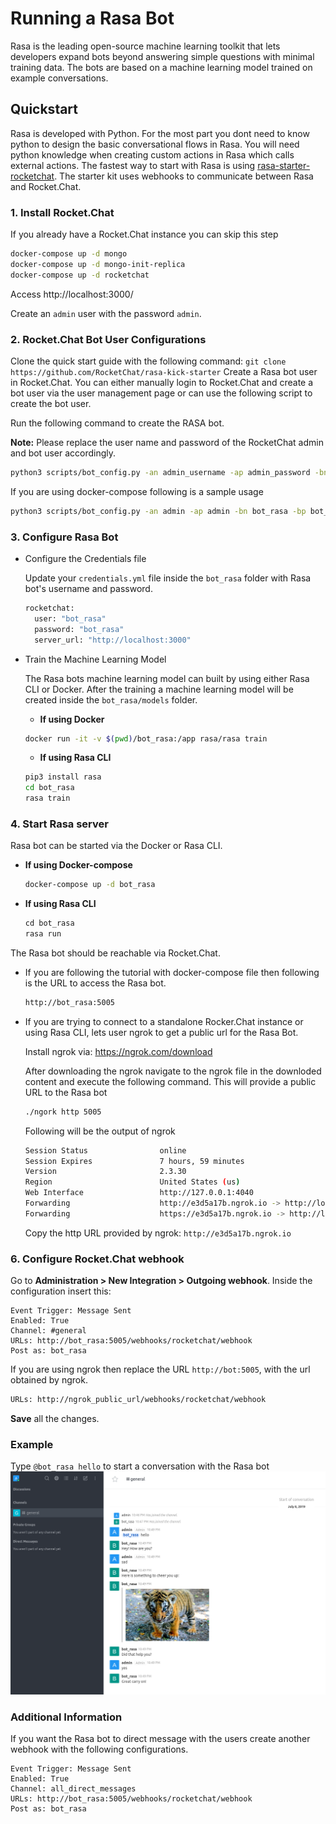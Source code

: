 # Running a Rasa Bot

Rasa is the leading open-source machine learning toolkit that lets developers expand bots beyond answering simple questions
with minimal training data. The bots are based on a machine learning model trained on example conversations.

## Quickstart

Rasa is developed with Python. For the most part you dont need to know python to design the basic conversational flows in Rasa.
You will need python knowledge when creating custom actions in Rasa which calls external actions. The fastest way to start with
Rasa is using [rasa-starter-rocketchat](https://github.com/RocketChat/rasa-kick-starter). The starter kit uses webhooks to
communicate between Rasa and Rocket.Chat.

### 1. Install Rocket.Chat

If you already have a Rocket.Chat instance you can skip this step

```sh
docker-compose up -d mongo
docker-compose up -d mongo-init-replica
docker-compose up -d rocketchat
```

Access http://localhost:3000/

Create an `admin` user with the password `admin`.

### 2. Rocket.Chat Bot User Configurations

Clone the quick start guide with the following command: `git clone https://github.com/RocketChat/rasa-kick-starter`
Create a Rasa bot user in Rocket.Chat. You can either manually login to Rocket.Chat and create a bot user via the
user management page or can use the following script to create the bot user.

Run the following command to create the RASA bot.

**Note:** Please replace the user name and password of the RocketChat admin and bot user accordingly.

```sh
python3 scripts/bot_config.py -an admin_username -ap admin_password -bn bot_username -bp bot_pass -r http://rocketchaturl
```

If you are using docker-compose following is a sample usage

```sh
python3 scripts/bot_config.py -an admin -ap admin -bn bot_rasa -bp bot_rasa -r http://localhost:3000
```

### 3. Configure Rasa Bot

* Configure the Credentials file

    Update your `credentials.yml` file inside the `bot_rasa` folder with Rasa bot's username and password.
    
    ```sh
    rocketchat:
      user: "bot_rasa"
      password: "bot_rasa"
      server_url: "http://localhost:3000"
    ```

* Train the Machine Learning Model

    The Rasa bots machine learning model can built by using either Rasa CLI or Docker. After the training a machine
    learning model will be created inside the `bot_rasa/models` folder.

    * **If using Docker**

    ```sh
    docker run -it -v $(pwd)/bot_rasa:/app rasa/rasa train
    ```

    * **If using Rasa CLI**

    ```bash
    pip3 install rasa
    cd bot_rasa
    rasa train
    ```

### 4. Start Rasa server

Rasa bot can be started via the Docker or Rasa CLI.

* **If using Docker-compose**

    ```sh
    docker-compose up -d bot_rasa
    ```

* **If using Rasa CLI**

    ```python
    cd bot_rasa
    rasa run
    ```

The Rasa bot should be reachable via Rocket.Chat.

* If you are following the tutorial with docker-compose file then following is the URL to access the Rasa bot.

    ```bash
    http://bot_rasa:5005
    ```

* If you are trying to connect to a standalone Rocker.Chat instance or using Rasa CLI, lets user ngrok to get a
public url for the Rasa Bot.

    Install ngrok via: https://ngrok.com/download

    After downloading the ngrok navigate to the ngrok file in the downloded content and execute the following command.
    This will provide a public URL to the Rasa bot

    ```bash
    ./ngork http 5005
    ```

    Following will be the output of ngrok

    ```sh
    Session Status                online
    Session Expires               7 hours, 59 minutes
    Version                       2.3.30
    Region                        United States (us)
    Web Interface                 http://127.0.0.1:4040
    Forwarding                    http://e3d5a17b.ngrok.io -> http://localhost:5005
    Forwarding                    https://e3d5a17b.ngrok.io -> http://localhost:5005
    ```

    Copy the http URL provided by ngrok: `http://e3d5a17b.ngrok.io`

### 6. Configure Rocket.Chat webhook

Go to **Administration > New Integration > Outgoing webhook**.
Inside the configuration insert this:

```
Event Trigger: Message Sent
Enabled: True
Channel: #general
URLs: http://bot_rasa:5005/webhooks/rocketchat/webhook
Post as: bot_rasa
```

If you are using ngrok then replace the URL `http://bot:5005`, with the url obtained by ngrok.

```bash
URLs: http://ngrok_public_url/webhooks/rocketchat/webhook
```

**Save** all the changes.

### Example

Type `@bot_rasa hello` to start a conversation with the Rasa bot
![example](rasa_bot_example.png)

### Additional Information

If you want the Rasa bot to direct message with the users create another webhook with the following configurations.

```
Event Trigger: Message Sent
Enabled: True
Channel: all_direct_messages
URLs: http://bot_rasa:5005/webhooks/rocketchat/webhook
Post as: bot_rasa
```
